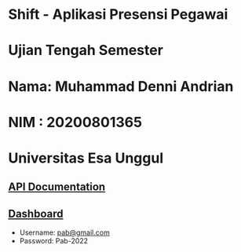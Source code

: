 # Shift - Aplikasi Presensi Pegawai

# Ujian Tengah Semester
# Nama: Muhammad Denni Andrian
# NIM : 20200801365
# Universitas Esa Unggul

## [API Documentation](https://www.postman.com/ghf-dev/workspace/public/collection/2708961-ff1c0681-7a65-418a-9629-189d19f3a95c)

## [Dashboard](https://attendance.nalayan.id/admin)

- Username: pab@gmail.com
- Password: Pab-2022
